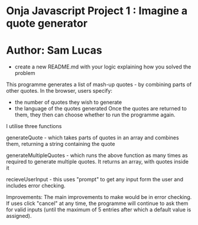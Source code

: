 # Onja Javascript Project 1 : Imagine a quote generator
# Author: Sam Lucas

-   create a new README.md with your logic explaining how you solved the problem

This programme generates a list of mash-up quotes - by combining parts of other quotes. 
In the browser, users specify:
- the number of quotes they wish to generate
- the language of the quotes generated
Once the quotes are returned to them, they then can choose whether to run the programme again. 

I utilise three functions

generateQuote - which takes parts of quotes in an array and combines them, returning a string containing the quote

generateMultipleQuotes - which runs the above function as many times as required to generate multiple quotes. It returns an array, with quotes inside it 

recieveUserInput - this uses "prompt" to get any input form the user and includes error checking. 

Improvements: 
The main improvements to make would be in error checking. If uses click "cancel" at any time, the programme will continue to ask them for valid inputs (until the maximum of 5 entries after which a default value is assigned). 